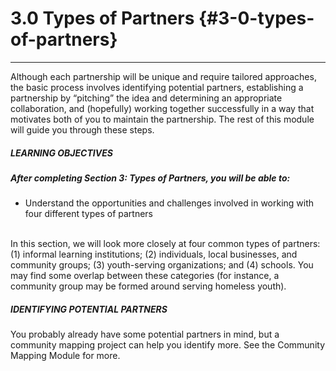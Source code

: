 # 3.0 Types of Partners {#3-0-types-of-partners}
<hr>

Although each partnership will be unique and require tailored approaches, the basic process involves identifying potential partners, establishing a partnership by “pitching” the idea and determining an appropriate collaboration, and (hopefully) working together successfully in a way that motivates both of you to maintain the partnership. The rest of this module will guide you through these steps.
<br>
<div class="table-format"><span class="title"><h5>LEARNING OBJECTIVES</h5></span><h5>After completing Section 3: Types of Partners, you will be able to:</h5><ul><li>Understand the opportunities and challenges involved in working with four different types of partners</li></ul>
</div>
<br>
In this section, we will look more closely at four common types of partners: (1) informal learning institutions; (2) individuals, local businesses, and community groups; (3) youth-serving organizations; and (4) schools. You may find some overlap between these categories (for instance, a community group may be formed around serving homeless youth).
<br>
<div class="table-format"><span class="title"><h5>IDENTIFYING POTENTIAL PARTNERS</h5></span><p>You probably already have some potential partners in mind, but a community mapping project can help you identify more. See the Community Mapping Module for more. </p></div>

